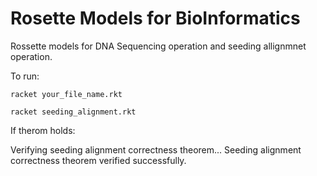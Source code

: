# Rosette Models for BioInformatics
Rossette models for DNA Sequencing operation and seeding allignmnet operation.

To run:

``racket your_file_name.rkt``

``racket seeding_alignment.rkt``


If therom holds:

Verifying seeding alignment correctness theorem...
Seeding alignment correctness theorem verified successfully.


